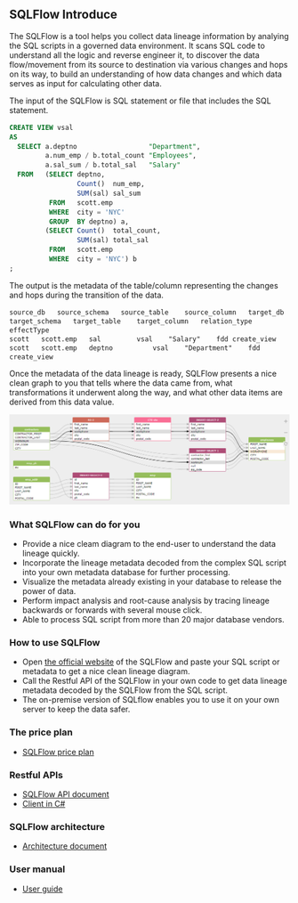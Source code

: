 ## SQLFlow Introduce

The SQLFlow is a tool helps you collect data lineage information by analying the SQL scripts
in a governed data environment. It scans SQL code to understand all the logic and reverse engineer it, 
to discover the data flow/movement from its source to destination via various changes and hops on its way, 
to build an understanding of how data changes and which data serves as input for calculating other data. 

The input of the SQLFlow is SQL statement or file that includes the SQL statement.
```sql
CREATE VIEW vsal 
AS 
  SELECT a.deptno                  "Department", 
         a.num_emp / b.total_count "Employees", 
         a.sal_sum / b.total_sal   "Salary" 
  FROM   (SELECT deptno, 
                 Count()  num_emp, 
                 SUM(sal) sal_sum 
          FROM   scott.emp 
          WHERE  city = 'NYC' 
          GROUP  BY deptno) a, 
         (SELECT Count()  total_count, 
                 SUM(sal) total_sal 
          FROM   scott.emp 
          WHERE  city = 'NYC') b 
;
```

The output is the metadata of the table/column representing the changes and hops during the transition of the data.
```
source_db	source_schema	source_table	source_column	target_db	target_schema	target_table	target_column	relation_type	effectType
scott	scott.emp	sal			vsal	"Salary"	fdd	create_view
scott	scott.emp	deptno			vsal	"Department"	fdd	create_view
```

Once the metadata of the data lineage is ready, SQLFlow presents a nice clean graph to you that tells
where the data came from, what transformations it underwent along the way, 
and what other data items are derived from this data value.

![SQLFlow Introduce](images/sqlflow_introduce1.png)

### What SQLFlow can do for you
- Provide a nice cleam diagram to the end-user to understand the data lineage quickly.
- Incorporate the lineage metadata decoded from the complex SQL script into your own metadata database for further processing.
- Visualize the metadata already existing in your database to release the power of data.
- Perform impact analysis and root-cause analysis by tracing lineage backwards or forwards with several mouse click.
- Able to process SQL script from more than 20 major database vendors.

### How to use SQLFlow
- Open [the official website](https://gudusoft.com/sqlflow/#/) of the SQLFlow and paste your SQL script or metadata to get a nice clean lineage diagram.
- Call the Restful API of the SQLFlow in your own code to get data lineage metadata decoded by the SQLFlow from the SQL script.
- The on-premise version of SQLflow enables you to use it on your own server to keep the data safer.


### The price plan
- [SQLFlow price plan](https://gudusoft.com)

### Restful APIs
- [SQLFlow API document](https://github.com/sqlparser/sqlflow_public/blob/master/api/sqlflow_api.md)
- [Client in C#](https://github.com/sqlparser/sqlflow_public/tree/master/api/client/csharp)

### SQLFlow architecture
- [Architecture document](sqlflow_architecture.md)

### User manual
- [User guide](sqlflow_guide.md)
